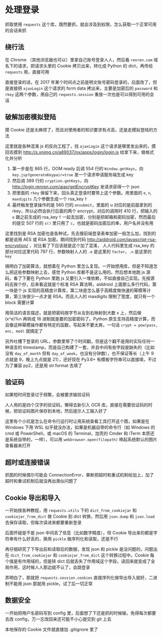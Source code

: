 # 处理登录

抓取使用 `requests` 这个库，既然要抓，就会涉及到权限，怎么获取一个正常可用的会话来抓


## 绕行法

在 Chrome （其他浏览器也可以）里拿自己账号登录人人，然后看 `renren.com` 域名下的请求，把请求头里的 Cookie 拷贝出来，转化成 Python 的 dict，再传给 `requests` 用，直接可用

直接登录的话，在 2017 年某个时间点之前是明文账号密码登录的，后面改了，但是直接把 `ajaxLogin` 这个请求的 form data 拷出来，主要是加密后的 `password` 和 `rkey` 这两个参数，用自己的 `requests.session` 重放一次也是可以得到可用的会话


## 破解加密模拟登陆

摸 Cookie 还是太麻烦了，而且对使用者的知识要求有点高，还是走模拟登陆的方法

这里就是各种混淆 js 的反向工程了，找 `ajaxLogin` 这个请求是哪里发出来的，摸回去摸到 http://s.xnimg.cn/a89037/nx/apps/login/login.js 给拿下来，做格式化并分析

1. 第一步是在 865 行，DOM ready 后调 554 行的 `Window.getKeys`，向 `key.jsp?generateKeypair=true` 发一个请求申请服务端生成 key
2. 然后调 389 行的 `cryption.getKeys`，向 http://login.renren.com/ajax/getEncryptKey 发请求获得一个 json
3. 把里面的 `rkey` 保留下来，回头真正登录时要带上这个参数。用里面的 `e`, `n`, `maxdigits` 几个参数生成一个 rsa_key `T`
4. 最终触发登录操作的是 560 行的 `onsubmit`，里面的 u 对应的是前面拿到的 rkey，所以必然会执行后面的两个 encrypt，对应的调用时 410 行，把输入的 `e` 跟之前生成的 rsa_key `T` 一起去加密，分别是把邮箱和密码加密，然而最后的提交 507 行的 `s()` 里只用了 `c`，也就是密码加密后的串，用户名并没有用

这里找到是 RSA 加密也是各种试，先去搜前端登录表单加密一般怎么加，找到的都是说用 AES 或 RSA 加密。期间找到代码 http://aiddroid.com/javascript-rsa-encryption/ ，对比看了下应该就是这个加了混淆， 人人代码里生成 rsa_key 的部分对应这里代码 797 行，参数映射人人的 `.e` 是这里的 `factor`，`.n` 是这里的 `key`

搞明白了加密算法，就想着在 Python 里怎么复现。一开始想用库，但是不知道怎么把这些参数映射上去，感觉 Python 库都不是这么用的。然后想本地跑 js 源码，看了下要在 Python 里跑 js 又要引入一堆依赖，不如直接自己实现。先按源码去挨个抄，后来看这就是个标准 RSA 算法啊，aiddroid 上面那么多行代码，第一块是个 js 实现的高精度计算库，第二块是怎么基于高精度做快速的幂模等计算，第三块很少一点才是 RSA。而且人人的 maxdigits 限制了宽度，就只有一个 block 需要计算

用简洁的语言描述，就是把密码按字节从左到右映射到大数 x 上，然后做 (x^e)%n 再转成 16 进制就是要的加密密码了。Python 原生支持高精度计算，而且像这种幂模操作都有特定的函数，写起来不要太爽，一句话 `crypt = pow(pass, enc, mod)` 就搞定了

另外吐槽下登录的 URL，参数里带了个时间戳，但是这个戳不是用的实际任何一种语言的 timestamp，而是自己构建了一套，并且中间有些字段是缺失的（比如没有 `day_of_month` 但有 `day_of_week`，也没有分钟数），也不保证等长（上午 9 点就是 9，晚上九点就是 21），还好现在 Py3.6+ 有模板字符串可以直接填，不过为了兼容 py2，还是用 str.format 去填了


## 验证码

如果短时间登录过于频繁，会被要求输验证码

人人用的是四个汉字的验证码，懒得去新引入 OCR 库，直接在需要验证码的时候，把验证码图片保存到本地，然后提示人工输入好了

这里有个小坑是怎么在命令行运行时让用系统查看工具打开这个图，如果是在 Windows 下用 WSL 似乎就没办法，如果是机器自带的命令行（如 Windows 的 cmd 或 PowerShell，或 macOS 的 Terminal，加壳的 Cmder 和 iTerm 本质还是系统自带的，一样），可以用 `webbrowser.open(filepath)` 唤起系统默认的图片查看器来打开


## 超时或连接错误

抓图的时候偶尔可能会 ConnectionError，果断把超时和重试机制给加上，加了超时和重试机制后就没再出类似问题了


## Cookie 导出和导入

一开始按各种教程，用 `requests.utils` 下的 `dict_from_cookiejar` 和 `cookiejar_from_dict` 做 Cookie 到 dict 转换，然后用 `json.dump` 和 `json.load` 去保存读取，但每次读进来都要重新登录

后面怀疑是不是 json 中间丢了信息（比如数字精度），但 Cookie 导出来的都是字符串有什么好丢的，换用 `pickle` 做序列化和读取，还是不行

再仔细研究了下导出前和读取后的数据，发现 json 和 pickle 是没问题的，问题出在 `dict_from_cookiejar` 和 `cookiejar_from_dict` 这个转换过程中。Cookie 每个值是有作用域的，但是转 dict 后就丢失了作用域这个字段，读回来就变成了全局作用，这时候人人那边就不认了，会跳登录

弄明白了，那就把 `requests.session.cookies` 直接序列化做导出导入就好，二进制不能用 json 那就用 pickle，试了后一切正常


## 数据安全

一开始把用户名密码写到 config 里，后面想了下还是抓的时候输，免得每次都要去改 config，万一忘改回来还可能不小心提交到 git 上去

本地保存的 Cookie 文件就直接加 .gitignore 里了
